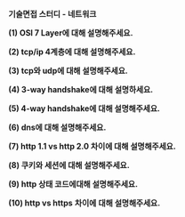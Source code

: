**기술면접 스터디 - 네트워크**



**(1) OSI 7 Layer에 대해 설명해주세요.**

**(2) tcp/ip 4계층에 대해 설명해주세요.**

**(3) tcp와 udp에 대해 설명해주세요.**

**(4) 3-way handshake에 대해 설명하세요.**

**(5) 4-way handshake에 대해 설명해주세요.**

**(6) dns에 대해 설명해주세요.**

**(7) http 1.1 vs http 2.0 차이에 대해 설명해주세요.**

**(8) 쿠키와 세션에 대해 설명해주세요.**

**(9) http 상태 코드에대해 설명해주세요.**

**(10) http vs https** **차이에** **대해 설명해주세요.**


